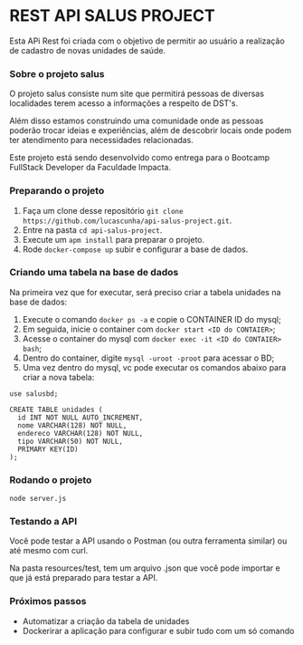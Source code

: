 # REST API SALUS PROJECT

Esta APi Rest foi criada com o objetivo de permitir ao usuário a realização de cadastro de novas unidades de saúde.

### Sobre o projeto salus

O projeto salus consiste num site que permitirá pessoas de diversas localidades terem acesso a informações a respeito de DST's.

Além disso estamos construindo uma comunidade onde as pessoas poderão trocar ideias e experiências, além de descobrir locais onde podem ter atendimento para necessidades relacionadas.

Este projeto está sendo desenvolvido como entrega para o Bootcamp FullStack Developer da Faculdade Impacta.

### Preparando o projeto

1. Faça um clone desse repositório 
  `git clone https://github.com/lucascunha/api-salus-project.git`.
2. Entre na pasta `cd api-salus-project`.
3. Execute um `apm install` para preparar o projeto.
4. Rode `docker-compose up` subir e configurar a base de dados.

### Criando uma tabela na base de dados
Na primeira vez que for executar, será preciso criar a tabela unidades na base de dados:

1. Execute o comando `docker ps -a` e copie o CONTAINER ID do mysql;
2. Em seguida, inicie o container com `docker start <ID do CONTAIER>`;
3. Acesse o container do mysql com `docker exec -it <ID do CONTAIER> bash`;
4. Dentro do container, digite `mysql -uroot -proot` para acessar o BD;
5. Uma vez dentro do mysql, vc pode executar os comandos abaixo para criar a nova tabela:

```
use salusbd;

CREATE TABLE unidades (
  id INT NOT NULL AUTO_INCREMENT,
  nome VARCHAR(128) NOT NULL,
  endereco VARCHAR(128) NOT NULL,
  tipo VARCHAR(50) NOT NULL,
  PRIMARY KEY(ID)
);

```

### Rodando o projeto
```
node server.js
```

### Testando a API

Você pode testar a API usando o Postman (ou outra ferramenta similar) ou até mesmo com curl.

Na pasta resources/test, tem um arquivo .json que você pode importar e que já está preparado para testar a API.

### Próximos passos
- Automatizar a criação da tabela de unidades
- Dockerirar a aplicação para configurar e subir tudo com um só comando